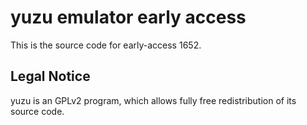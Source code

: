 yuzu emulator early access
=============

This is the source code for early-access 1652.

## Legal Notice

yuzu is an GPLv2 program, which allows fully free redistribution of its source code.